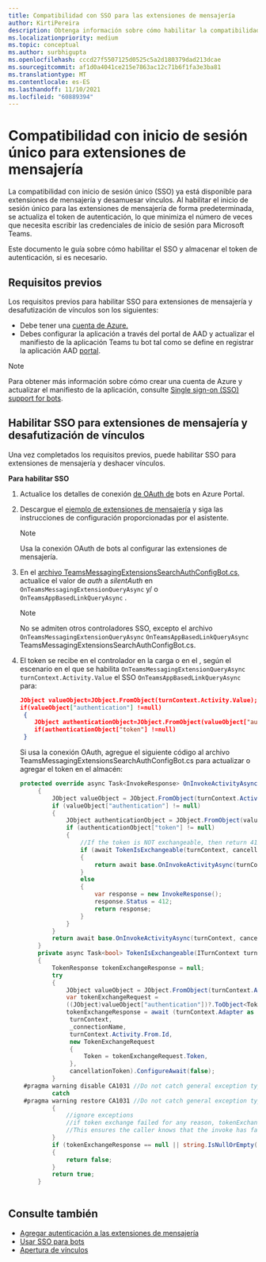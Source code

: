 ```yaml
---
title: Compatibilidad con SSO para las extensiones de mensajería
author: KirtiPereira
description: Obtenga información sobre cómo habilitar la compatibilidad con SSO para las extensiones de mensajería con ejemplos de código.
ms.localizationpriority: medium
ms.topic: conceptual
ms.author: surbhigupta
ms.openlocfilehash: cccd27f5507125d0525c5a2d180379dad213dcae
ms.sourcegitcommit: af1d0a4041ce215e7863ac12c71b6f1fa3e3ba81
ms.translationtype: MT
ms.contentlocale: es-ES
ms.lasthandoff: 11/10/2021
ms.locfileid: "60889394"
---
```

# <a name="single-sign-on-support-for-messaging-extensions"></a>Compatibilidad con inicio de sesión único para extensiones de mensajería
 
La compatibilidad con inicio de sesión único (SSO) ya está disponible para extensiones de mensajería y desamuesar vínculos. Al habilitar el inicio de sesión único para las extensiones de mensajería de forma predeterminada, se actualiza el token de autenticación, lo que minimiza el número de veces que necesita escribir las credenciales de inicio de sesión para Microsoft Teams.

Este documento le guía sobre cómo habilitar el SSO y almacenar el token de autenticación, si es necesario.

## <a name="prerequisites"></a>Requisitos previos

Los requisitos previos para habilitar SSO para extensiones de mensajería y desafutización de vínculos son los siguientes:
* Debe tener una [cuenta de Azure.](https://azure.microsoft.com/free/)
* Debes configurar la aplicación a través del portal de AAD y actualizar el manifiesto de la aplicación Teams tu bot tal como se define en registrar la aplicación AAD [portal](../../bots/how-to/authentication/auth-aad-sso-bots.md#register-your-app-through-the-aad-portal).

> [!NOTE]
> Para obtener más información sobre cómo crear una cuenta de Azure y actualizar el manifiesto de la aplicación, consulte [Single sign-on (SSO) support for bots](../../bots/how-to/authentication/auth-aad-sso-bots.md).

## <a name="enable-sso-for-messaging-extensions-and-link-unfurling"></a>Habilitar SSO para extensiones de mensajería y desafutización de vínculos

Una vez completados los requisitos previos, puede habilitar SSO para extensiones de mensajería y deshacer vínculos.

**Para habilitar SSO**
1. Actualice los detalles de conexión [de OAuth de](../../bots/how-to/authentication/auth-aad-sso-bots.md#update-the-azure-portal-with-the-oauth-connection) bots en Azure Portal.
2. Descargue el [ejemplo de extensiones de mensajería](https://github.com/microsoft/BotBuilder-Samples/tree/main/samples/csharp_dotnetcore/52.teams-messaging-extensions-search-auth-config) y siga las instrucciones de configuración proporcionadas por el asistente.
   > [!NOTE]
   > Usa la conexión OAuth de bots al configurar las extensiones de mensajería.
3. En el [archivo TeamsMessagingExtensionsSearchAuthConfigBot.cs,](https://github.com/microsoft/BotBuilder-Samples/tree/main/samples/csharp_dotnetcore/52.teams-messaging-extensions-search-auth-config/Bots/TeamsMessagingExtensionsSearchAuthConfigBot.cs) actualice el valor de *auth* a *silentAuth* en `OnTeamsMessagingExtensionQueryAsync` y/ o `OnTeamsAppBasedLinkQueryAsync` .  

    > [!NOTE]
    > No se admiten otros controladores SSO, excepto el archivo `OnTeamsMessagingExtensionQueryAsync` `OnTeamsAppBasedLinkQueryAsync` TeamsMessagingExtensionsSearchAuthConfigBot.cs.
   
4. El token se recibe en el controlador en la carga o en el , según el escenario en el que se habilita `OnTeamsMessagingExtensionQueryAsync` `turnContext.Activity.Value` el SSO `OnTeamsAppBasedLinkQueryAsync` para:

    ```json
    JObject valueObject=JObject.FromObject(turnContext.Activity.Value);
    if(valueObject["authentication"] !=null)
     {
        JObject authenticationObject=JObject.FromObject(valueObject["authentication"]);
        if(authenticationObject["token"] !=null)
     }
    
     ```
  
    Si usa la conexión OAuth, agregue el siguiente código al archivo TeamsMessagingExtensionsSearchAuthConfigBot.cs para actualizar o agregar el token en el almacén:
    
   ```C#
   protected override async Task<InvokeResponse> OnInvokeActivityAsync(ITurnContext<IInvokeActivity> turnContext, CancellationToken cancellationToken)
        {
            JObject valueObject = JObject.FromObject(turnContext.Activity.Value);
            if (valueObject["authentication"] != null)
            {
                JObject authenticationObject = JObject.FromObject(valueObject["authentication"]);
                if (authenticationObject["token"] != null)
                {
                    //If the token is NOT exchangeable, then return 412 to require user consent
                    if (await TokenIsExchangeable(turnContext, cancellationToken))
                    {
                        return await base.OnInvokeActivityAsync(turnContext, cancellationToken).ConfigureAwait(false);
                    }
                    else
                    {
                        var response = new InvokeResponse();
                        response.Status = 412;
                        return response;
                    }
                }
            }
            return await base.OnInvokeActivityAsync(turnContext, cancellationToken).ConfigureAwait(false);
        }
        private async Task<bool> TokenIsExchangeable(ITurnContext turnContext, CancellationToken cancellationToken)
        {
            TokenResponse tokenExchangeResponse = null;
            try
            {
                JObject valueObject = JObject.FromObject(turnContext.Activity.Value);
                var tokenExchangeRequest =
                ((JObject)valueObject["authentication"])?.ToObject<TokenExchangeInvokeRequest>();
                tokenExchangeResponse = await (turnContext.Adapter as IExtendedUserTokenProvider).ExchangeTokenAsync(
                 turnContext,
                 _connectionName,
                 turnContext.Activity.From.Id,
                 new TokenExchangeRequest
                 {
                     Token = tokenExchangeRequest.Token,
                 },
                 cancellationToken).ConfigureAwait(false);
            }
    #pragma warning disable CA1031 //Do not catch general exception types (ignoring, see comment below)
            catch
    #pragma warning restore CA1031 //Do not catch general exception types
            {
                //ignore exceptions
                //if token exchange failed for any reason, tokenExchangeResponse above remains null, and a failure invoke response is sent to the caller.
                //This ensures the caller knows that the invoke has failed.
            }
            if (tokenExchangeResponse == null || string.IsNullOrEmpty(tokenExchangeResponse.Token))
            {
                return false;
            }
            return true;
        }
    
    ```    

## <a name="see-also"></a>Consulte también

* [Agregar autenticación a las extensiones de mensajería](add-authentication.md)
* [Usar SSO para bots](../../bots/how-to/authentication/auth-aad-sso-bots.md)
* [Apertura de vínculos](link-unfurling.md)
